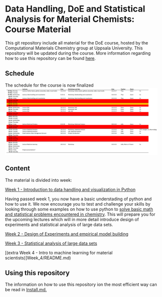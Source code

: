 
# Data Handling, DoE and Statistical Analysis for Material Chemists: Course Material
This git repository include all material for the DoE course, hosted by the Computational Materials Chemistry group at Uppsala University. This repository will be updated during the course. More information regarding how to use this repository can be found [here](INSTALL.md). 
## Schedule
The schedule for the course is now finalized 
<img src="./Figures/Schedule.png" width="800" />

## Content
The material is divided into week: 

[Week 1 - Introduction to data handling and visualization in Python](Week_1/README.md) 

Having passed week 1, you now have a basic understading of python and how to use it. We now encourage you to test and challenge your skills by looking through some examples on how to use python to [solve basic math and statistical problems encountered in chemistry](/Using%20python%20for%20math%20and%20statistics/README.md). This will prepare you for the upcoming lectures which will in more detail introduce design of experiments and statistical analysis of large data sets.   

[Week 2 - Design of Experiments and empirical model building](Week_2/README.md) 

[Week 3 - Statistical analysis of large data sets](Week_3/README.md)

[(extra  Week 4 - Intro to machine learning for material scientists)]Week_4/README.md)


## Using this repository 
The information on how to use this repository ion the most efficient way can be read in [Install.md.](INSTALL.md) 
